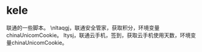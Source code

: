 # kele
联通的一些脚本。
\nltaqgj，联通安全管家，获取积分，环境变量chinaUnicomCookie。
ltysj，联通云手机，签到，获取云手机使用天数，环境变量chinaUnicomCookie。

